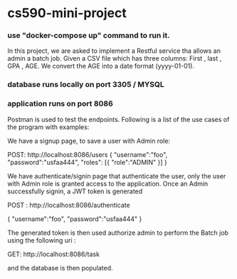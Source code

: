 # cs590-mini-project

### use "docker-compose up" command to run it.

In this project, we are asked to implement a Restful service tha allows an admin a batch job. Given a CSV file which has three columns: First , last , GPA , AGE. We convert the AGE into a date format (yyyy-01-01). 

### database runs locally on port 3305 / MYSQL
### application runs on port 8086

Postman is used to test the endpoints. Following is a list of the use cases of the program with examples:

We have a signup page, to save a user with Admin role:

POST: http://localhost:8086/users
{
    "username":"foo",
    "password":"usfaa444",
    "roles": [{
        "role":"ADMIN"
    }]
}

We have authenticate/signin page that authenticate the user, only the user with Admin role is granted access to the application. Once an Admin successfully signin, a JWT token is generated 

POST : http://localhost:8086/authenticate

{
    "username":"foo",
    "password":"usfaa444"
}

The generated token is then used authorize admin to perform the Batch job using the following uri : 

GET: http://localhost:8086/task

and the database is then populated. 


